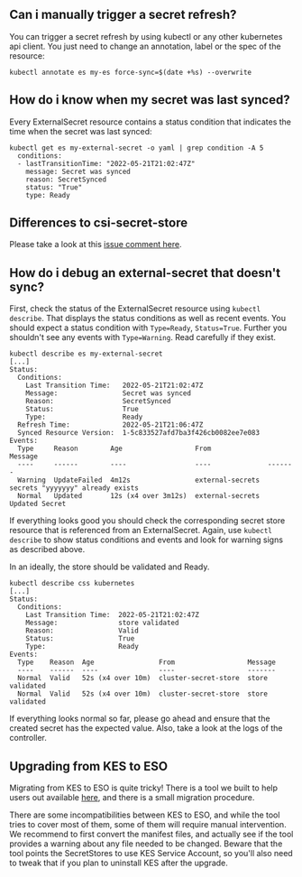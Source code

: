 ## Can i manually trigger a secret refresh?

You can trigger a secret refresh by using kubectl or any other kubernetes api client.
You just need to change an annotation, label or the spec of the resource:

```
kubectl annotate es my-es force-sync=$(date +%s) --overwrite
```

## How do i know when my secret was last synced?

Every ExternalSecret resource contains a status condition that indicates the time when the secret was last synced:

```
kubectl get es my-external-secret -o yaml | grep condition -A 5
  conditions:
  - lastTransitionTime: "2022-05-21T21:02:47Z"
    message: Secret was synced
    reason: SecretSynced
    status: "True"
    type: Ready
```

## Differences to csi-secret-store
Please take a look at this [issue comment here](https://github.com/external-secrets/external-secrets/issues/478#issuecomment-964413129).

## How do i debug an external-secret that doesn't sync?

First, check the status of the ExternalSecret resource using `kubectl describe`. That displays the status conditions as well as recent events.
You should expect a status condition with `Type=Ready`, `Status=True`. Further you shouldn't see any events with `Type=Warning`. Read carefully if they exist.

```
kubectl describe es my-external-secret
[...]
Status:
  Conditions:
    Last Transition Time:   2022-05-21T21:02:47Z
    Message:                Secret was synced
    Reason:                 SecretSynced
    Status:                 True
    Type:                   Ready
  Refresh Time:             2022-05-21T21:06:47Z
  Synced Resource Version:  1-5c833527afd7ba3f426cb0082ee7e083
Events:
  Type     Reason        Age                  From              Message
  ----     ------        ----                 ----              -------
  Warning  UpdateFailed  4m12s                external-secrets  secrets "yyyyyyy" already exists
  Normal   Updated       12s (x4 over 3m12s)  external-secrets  Updated Secret
```

If everything looks good you should check the corresponding secret store resource that is referenced from an ExternalSecret. Again, use `kubectl describe` to show status conditions and events and look for warning signs as described above.

In an ideally, the store should be validated and Ready.

```
kubectl describe css kubernetes
[...]
Status:
  Conditions:
    Last Transition Time:  2022-05-21T21:02:47Z
    Message:               store validated
    Reason:                Valid
    Status:                True
    Type:                  Ready
Events:
  Type    Reason  Age                From                  Message
  ----    ------  ----               ----                  -------
  Normal  Valid   52s (x4 over 10m)  cluster-secret-store  store validated
  Normal  Valid   52s (x4 over 10m)  cluster-secret-store  store validated
```

If everything looks normal so far, please go ahead and ensure that the created secret has the expected value. Also, take a look at the logs of the controller.

## Upgrading from KES to ESO

Migrating from KES to ESO is quite tricky! There is a tool we built to help users out available [here](https://github.com/external-secrets/kes-to-eso), and there is a small migration procedure.

There are some incompatibilities between KES to ESO, and while the tool tries to cover most of them, some of them will require manual intervention. We recommend to first convert the manifest files, and actually see if the tool provides a warning about any file needed to be changed.
Beware that the tool points the SecretStores to use KES Service Account, so you'll also need to tweak that if you plan to uninstall KES after the upgrade.




